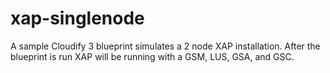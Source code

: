 xap-singlenode
==============================

A sample Cloudify 3 blueprint simulates a 2 node XAP installation.  After the blueprint is run XAP will be running with a GSM, LUS, GSA, and GSC.
